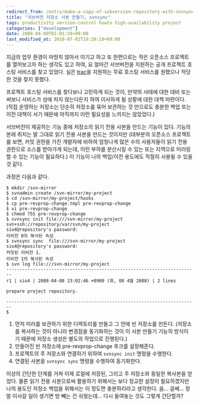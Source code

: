 ```yaml
---
redirect_from: /entry/make-a-copy-of-subversion-repository-with-svnsync/
title: "서브버전 저장소 사본 만들기, svnsync"
tags: productivity version-control howto high-availability project
categories: ["development"]
date: 2008-04-09T01:01:59+09:00
last_modified_at: 2010-07-02T19:20:10+09:00
---
```

지금의 업무 환경이 마땅치 않아서 이기고 하고 또 한편으로는 작은 오픈소스
프로젝트를 열어보고자 하는 생각도 있고 하여, 요 얼마간 서브버전을 지원하는
공개 프로젝트 호스팅 서비스를 찾고 있었다.
실은 [trac](http://trac.edgewall.com/)을 지원하는 무료 호스팅 서비스를
원했으나 적당한 것을 찾지 못했다.

프로젝트 호스팅 서비스를 찾다보니 고민하게 되는 것이, 만약의 사태에 대한
대비 또는 써보니 서비스가 성에 차지 않는다든지 하여 이사하게 될 상황에
대한 대책 마련이다. (직접 운영하는 저장소는 단순히 저장소를 묶어 보관하는
것 만으로도 충분한 백업 또는 이전 대책이 서기 때문에 아직까지 이런 필요성을
느끼지는 않았었다.)

서브버전이 제공하는 기능 중에 저장소의 읽기 전용 사본을 만드는 기능이 있다.
기능의 본래 취지는 말 그대로 읽기 전용 사본을 만드는 것이지만 (대부분의
오픈소스 프로젝트를 보면, 커밋 권한을 가진 개발자에 비하여 엄청나게 많은
수의 사용자들이 읽기 전용 권한으로 소스를 받아가게 되는데, 이런 부하를
분산시킬 수 있는 또는 지역으로 미러링 할 수 있는 기능이 필요하다.) 이
기능이 나의 백업/이전 용도에도 적절히 사용될 수 있을 것 같다.

과정은 다음과 같다.

```console
$ mkdir /svn-mirror
$ svnadmin create /svn-mirror/my-project
$ cd /svn-mirror/my-project/hooks
$ cp pre-revprop-change.tmpl pre-revprop-change
$ vi pre-revprop-change
$ chmod 755 pre-revprop-change
$ svnsync init file:///svn-mirror/my-project svn+ssh://repository/var/svn/my-project
sio4@repository's password: 
리비전 0의 복사된 속성
$ svnsync sync  file:///svn-mirror/my-project
sio4@repository's password: 
커밋된 리비전 1.
리비전 1의 복사된 속성
$ svn log file:///svn-mirror/my-project
------------------------------------------------------------------------
r1 | sio4 | 2008-04-08 23:02:46 +0900 (화, 08 4월 2008) | 2 lines

prepare project repository.

------------------------------------------------------------------------
$
```


1. 먼저 미러를 보관하기 위한 디렉토리를 만들고 그 안에 빈 저장소를 만든다.
   (저장소를 복사하는 것이 아니라 변경점을 동기화하는 것이 이 사본 만들기
   기능의 방식이기 때문에 저장소 생성은 별도의 작업으로 진행된다.)
2. 만들어진 빈 저장소에 pre-revprop-change 후크를 설정해준다.
3. 프로젝트의 주 저장소와 연결하기 위하여 `svnsync init` 명령을 수행한다.
4. 연결된 사본을 `svnsync sync` 명령을 수행하여 동기화한다.

이상의 간단한 단계를 거쳐 이제 로컬에 저장된, 그리고 주 저장소와 동일한
복사본을 얻었다. 물론 읽기 전용 사본으로써 활용하기 위해서는 보다 정교한
설정이 필요하겠지만 나의 용도인 저장소 백업을 위해서는 이 정도면
충분하리라고 생각한다. 음... 글쎄... 정말 이사갈 일이 생기면 방 빼는 건
쉬웠는데... 다시 들여놓는 것도 그렇게 간단할까?

